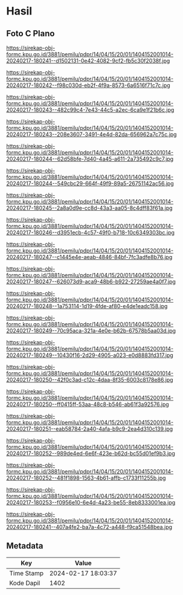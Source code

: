 # Hasil

## Foto C Plano

https://sirekap-obj-formc.kpu.go.id/3881/pemilu/pdpr/14/04/15/20/01/1404152001014-20240217-180241--d1502131-0e42-4082-9cf2-fb5c30f2038f.jpg

https://sirekap-obj-formc.kpu.go.id/3881/pemilu/pdpr/14/04/15/20/01/1404152001014-20240217-180242--f98c030d-eb2f-4f9a-8573-6a6516f71c7c.jpg

https://sirekap-obj-formc.kpu.go.id/3881/pemilu/pdpr/14/04/15/20/01/1404152001014-20240217-180243--482c99c4-7e43-44c5-a2ec-6ca9e1f21b6c.jpg

https://sirekap-obj-formc.kpu.go.id/3881/pemilu/pdpr/14/04/15/20/01/1404152001014-20240217-180243--208e3607-3491-4e4d-82da-656962a7c75c.jpg

https://sirekap-obj-formc.kpu.go.id/3881/pemilu/pdpr/14/04/15/20/01/1404152001014-20240217-180244--62d58bfe-7d40-4a45-a611-2a735492c9c7.jpg

https://sirekap-obj-formc.kpu.go.id/3881/pemilu/pdpr/14/04/15/20/01/1404152001014-20240217-180244--549cbc29-664f-49f9-89a5-26751142ac56.jpg

https://sirekap-obj-formc.kpu.go.id/3881/pemilu/pdpr/14/04/15/20/01/1404152001014-20240217-180245--2a8a0d9e-cc8d-43a3-aa05-8c4dff83f61a.jpg

https://sirekap-obj-formc.kpu.go.id/3881/pemilu/pdpr/14/04/15/20/01/1404152001014-20240217-180246--d3951ecb-4c57-49f0-b718-10c6349303bc.jpg

https://sirekap-obj-formc.kpu.go.id/3881/pemilu/pdpr/14/04/15/20/01/1404152001014-20240217-180247--c1445e4e-aeab-4846-84bf-7fc3adfe8b76.jpg

https://sirekap-obj-formc.kpu.go.id/3881/pemilu/pdpr/14/04/15/20/01/1404152001014-20240217-180247--626073d9-aca9-48b6-b922-27259ae4a0f7.jpg

https://sirekap-obj-formc.kpu.go.id/3881/pemilu/pdpr/14/04/15/20/01/1404152001014-20240217-180248--1a753114-1d19-4fde-af80-e4de1eadc158.jpg

https://sirekap-obj-formc.kpu.go.id/3881/pemilu/pdpr/14/04/15/20/01/1404152001014-20240217-180249--70c95aca-321a-4e0e-b62b-67578b5aa03d.jpg

https://sirekap-obj-formc.kpu.go.id/3881/pemilu/pdpr/14/04/15/20/01/1404152001014-20240217-180249--10430f16-2d29-4905-a023-e0d8883fd317.jpg

https://sirekap-obj-formc.kpu.go.id/3881/pemilu/pdpr/14/04/15/20/01/1404152001014-20240217-180250--42f0c3ad-c12c-4daa-8f35-6003c8178e86.jpg

https://sirekap-obj-formc.kpu.go.id/3881/pemilu/pdpr/14/04/15/20/01/1404152001014-20240217-180250--ff0415ff-53aa-48c8-b546-ab61f3a92576.jpg

https://sirekap-obj-formc.kpu.go.id/3881/pemilu/pdpr/14/04/15/20/01/1404152001014-20240217-180251--eab58784-2a40-4afa-b9c9-2ea4d310c139.jpg

https://sirekap-obj-formc.kpu.go.id/3881/pemilu/pdpr/14/04/15/20/01/1404152001014-20240217-180252--989de4ed-6e6f-423e-b62d-bc55d01ef9b3.jpg

https://sirekap-obj-formc.kpu.go.id/3881/pemilu/pdpr/14/04/15/20/01/1404152001014-20240217-180252--481f1898-1563-4b61-affb-c1733f11255b.jpg

https://sirekap-obj-formc.kpu.go.id/3881/pemilu/pdpr/14/04/15/20/01/1404152001014-20240217-180253--f0956e10-6e4d-4a23-be55-8eb8333001ea.jpg

https://sirekap-obj-formc.kpu.go.id/3881/pemilu/pdpr/14/04/15/20/01/1404152001014-20240217-180241--407a4fe2-ba7a-4c72-a448-f9ca51548bea.jpg


## Metadata

| Key        | Value               |
| ---------- | ------------------- |
| Time Stamp | 2024-02-17 18:03:37 |
| Kode Dapil | 1402                |



